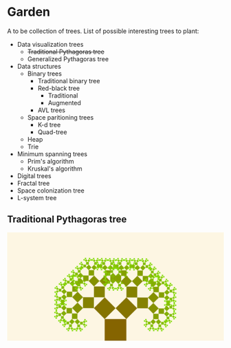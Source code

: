# Garden
A to be collection of trees.
List of possible interesting trees to plant:
* Data visualization trees
  * ~~Traditional Pythagoras tree~~
  * Generalized Pythagoras tree
* Data structures
  * Binary trees
    * Traditional binary tree
    * Red-black tree
      * Traditional
      * Augmented
    * AVL trees
  * Space paritioning trees
    * K-d tree
    * Quad-tree
  * Heap
  * Trie
* Minimum spanning trees
  * Prim's algorithm
  * Kruskal's algorithm
* Digital trees
 * Fractal tree
 * Space colonization tree
 * L-system tree
  
## Traditional Pythagoras tree
![Tree](./pytree.svg)
